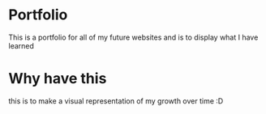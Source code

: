 # Portfolio
This is a portfolio for all of my future websites and is to display what I have learned

# Why have this
this is to make a visual representation of my growth over time :D
